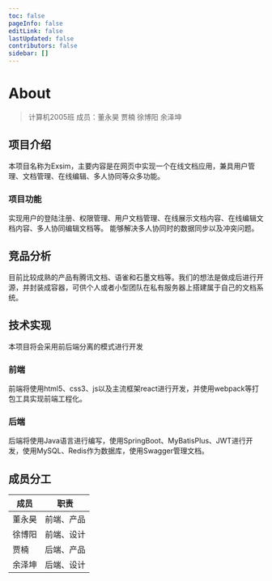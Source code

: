 ```yaml
---
toc: false
pageInfo: false
editLink: false
lastUpdated: false
contributors: false
sidebar: []
---
```


# About
> 计算机2005班 成员：董永昊 贾楠 徐博阳 余泽坤
## 项目介绍
本项目名称为Exsim，主要内容是在网页中实现一个在线文档应用，兼具用户管理、文档管理、在线编辑、多人协同等众多功能。
### 项目功能
实现用户的登陆注册、权限管理、用户文档管理、在线展示文档内容、在线编辑文档内容、多人协同编辑文档等。
能够解决多人协同时的数据同步以及冲突问题。
## 竞品分析
目前比较成熟的产品有腾讯文档、语雀和石墨文档等。我们的想法是做成后进行开源，并封装成容器，可供个人或者小型团队在私有服务器上搭建属于自己的文档系统。
## 技术实现
本项目将会采用前后端分离的模式进行开发
### 前端
前端将使用html5、css3、js以及主流框架react进行开发，并使用webpack等打包工具实现前端工程化。
### 后端
后端将使用Java语言进行编写，使用SpringBoot、MyBatisPlus、JWT进行开发，使用MySQL、Redis作为数据库，使用Swagger管理文档。
## 成员分工
| 成员 | 职责 |
| --- | --- |
| 董永昊 | 前端、产品 |
| 徐博阳 | 前端、设计 |
| 贾楠 | 后端、产品 |
| 余泽坤 | 后端、设计 |
